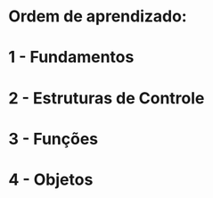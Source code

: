 # Ordem de aprendizado:

# 1 - Fundamentos
# 2 - Estruturas de Controle
# 3 - Funções
# 4 - Objetos
